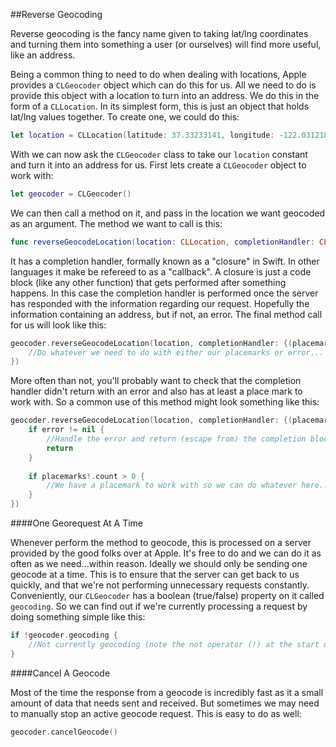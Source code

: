 ##Reverse Geocoding

Reverse geocoding is the fancy name given to taking lat/lng coordinates and turning them into something a user (or ourselves) will find more useful, like an address.

Being a common thing to need to do when dealing with locations, Apple provides a `CLGeocoder` object which can do this for us. All we need to do is provide this object with a location to turn into an address. We do this in the form of a `CLLocation`. In its simplest form, this is just an object that holds lat/lng values together. To create one, we could do this:

```swift
let location = CLLocation(latitude: 37.33233141, longitude: -122.0312186)
```

With we can now ask the `CLGeocoder` class to take our `location` constant and turn it into an address for us. First lets create a `CLGeocoder` object to work with:

```swift
let geocoder = CLGeocoder()
```

We can then call a method on it, and pass in the location we want geocoded as an argument. The method we want to call is this:

```swift
func reverseGeocodeLocation(location: CLLocation, completionHandler: CLGeocodeCompletionHandler)
```

It has a completion handler, formally known as a "closure" in Swift. In other languages it make be refereed to as a "callback". A closure is just a code block (like any other function) that gets performed after something happens. In this case the completion handler is performed once the server has responded with the information regarding our request. Hopefully the information containing an address, but if not, an error. The final method call for us will look like this: 

```swift
geocoder.reverseGeocodeLocation(location, completionHandler: {(placemarks, error) -> Void in
	//Do whatever we need to do with either our placemarks or error...
})
```

More often than not, you'll probably want to check that the completion handler didn't return with an error and also has at least a place mark to work with. So a common use of this method might look something like this:

```swift
geocoder.reverseGeocodeLocation(location, completionHandler: {(placemarks, error) -> Void in
	if error != nil {
        //Handle the error and return (escape from) the completion block...
        return
    }
    
    if placemarks!.count > 0 {
		//We have a placemark to work with so we can do whatever here...
	}
})
```

####One Georequest At A Time

Whenever perform the method to geocode, this is processed on a server provided by the good folks over at Apple. It's free to do and we can do it as often as we need...within reason. Ideally we should only be sending one geocode at a time. This is to ensure that the server can get back to us quickly, and that we're not performing unnecessary requests constantly. Conveniently, our `CLGeocoder` has a boolean (true/false) property on it called `geocoding`. So we can find out if we're currently processing a request by doing something simple like this:

```swift
if !geocoder.geocoding {
	//Not currently geocoding (note the not operator (!) at the start of the condition)...
}
```

####Cancel A Geocode

Most of the time the response from a geocode is incredibly fast as it a small amount of data that needs sent and received. But sometimes we may need to manually stop an active geocode request. This is easy to do as well:

```swift 
geocoder.cancelGeocode()
```







